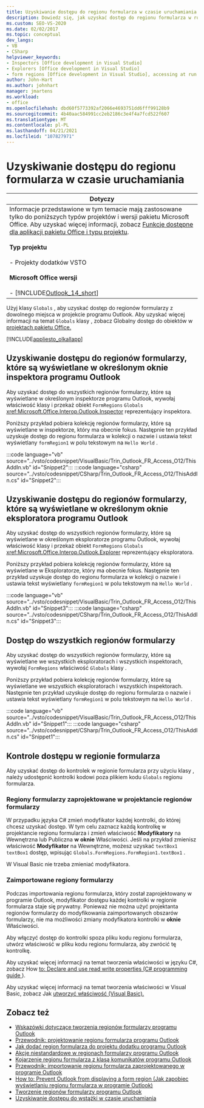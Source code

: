 ```yaml
---
title: Uzyskiwanie dostępu do regionu formularza w czasie uruchamiania
description: Dowiedz się, jak uzyskać dostęp do regionu formularza w różnych typach projektów i wersjach Microsoft Office w czasie uruchamiania.
ms.custom: SEO-VS-2020
ms.date: 02/02/2017
ms.topic: conceptual
dev_langs:
- VB
- CSharp
helpviewer_keywords:
- Inspectors [Office development in Visual Studio]
- Explorers [Office development in Visual Studio]
- form regions [Office development in Visual Studio], accessing at run time
author: John-Hart
ms.author: johnhart
manager: jmartens
ms.workload:
- office
ms.openlocfilehash: dbd60f5773392af2066e4693751dd6fff99128b9
ms.sourcegitcommit: 4b40aac584991cc2eb2186c3e4f4a7fcd522f607
ms.translationtype: MT
ms.contentlocale: pl-PL
ms.lasthandoff: 04/21/2021
ms.locfileid: "107827971"
---
```

# <a name="access-a-form-region-at-run-time"></a>Uzyskiwanie dostępu do regionu formularza w czasie uruchamiania

|Dotyczy|
|----------------|
|Informacje przedstawione w tym temacie mają zastosowane tylko do poniższych typów projektów i wersji pakietu Microsoft Office. Aby uzyskać więcej informacji, zobacz [Funkcje dostępne dla aplikacji pakietu Office i typu projektu](../vsto/features-available-by-office-application-and-project-type.md).<br /><br /> **Typ projektu**<br /><br /> - Projekty dodatków VSTO<br /><br /> **Microsoft Office wersji**<br /><br /> -   [!INCLUDE[Outlook_14_short](../vsto/includes/outlook-14-short-md.md)]|

 Użyj klasy `Globals` , aby uzyskać dostęp do regionów formularzy z dowolnego miejsca w projekcie programu Outlook. Aby uzyskać więcej informacji na temat `Globals` klasy , zobacz Globalny dostęp do obiektów w [projektach pakietu Office.](../vsto/global-access-to-objects-in-office-projects.md)

 [!INCLUDE[appliesto_olkallapp](../vsto/includes/appliesto-olkallapp-md.md)]

## <a name="access-form-regions-that-appear-in-a-specific-outlook-inspector-window"></a>Uzyskiwanie dostępu do regionów formularzy, które są wyświetlane w określonym oknie inspektora programu Outlook
 Aby uzyskać dostęp do wszystkich regionów formularzy, które są wyświetlane w określonym inspektorze programu Outlook, wywołaj właściwość klasy i przekaż obiekt `FormRegions` `Globals` <xref:Microsoft.Office.Interop.Outlook.Inspector> reprezentujący inspektora.

 Poniższy przykład pobiera kolekcję regionów formularzy, które są wyświetlane w inspektorze, który ma obecnie fokus. Następnie ten przykład uzyskuje dostęp do regionu formularza w kolekcji o nazwie i ustawia tekst wyświetlany `formRegion1` w polu tekstowym na `Hello World` .

 :::code language="vb" source="../vsto/codesnippet/VisualBasic/Trin_Outlook_FR_Access_O12/ThisAddIn.vb" id="Snippet2":::
 :::code language="csharp" source="../vsto/codesnippet/CSharp/Trin_Outlook_FR_Access_O12/ThisAddIn.cs" id="Snippet2":::

## <a name="access-form-regions-that-appear-in-a-specific-outlook-explorer-window"></a>Uzyskiwanie dostępu do regionów formularzy, które są wyświetlane w określonym oknie eksploratora programu Outlook
 Aby uzyskać dostęp do wszystkich regionów formularzy, które są wyświetlane w określonym eksploratorze programu Outlook, wywołaj właściwość klasy i przekaż obiekt `FormRegions` `Globals` <xref:Microsoft.Office.Interop.Outlook.Explorer> reprezentujący eksploratora.

 Poniższy przykład pobiera kolekcję regionów formularzy, które są wyświetlane w Eksploratorze, który ma obecnie fokus. Następnie ten przykład uzyskuje dostęp do regionu formularza w kolekcji o nazwie i ustawia tekst wyświetlany `formRegion1` w polu tekstowym na `Hello World` .

 :::code language="vb" source="../vsto/codesnippet/VisualBasic/Trin_Outlook_FR_Access_O12/ThisAddIn.vb" id="Snippet3":::
 :::code language="csharp" source="../vsto/codesnippet/CSharp/Trin_Outlook_FR_Access_O12/ThisAddIn.cs" id="Snippet3":::

## <a name="access-all-form-regions"></a>Dostęp do wszystkich regionów formularzy
 Aby uzyskać dostęp do wszystkich regionów formularzy, które są wyświetlane we wszystkich eksploratorach i wszystkich inspektorach, wywołaj `FormRegions` właściwość `Globals` klasy .

 Poniższy przykład pobiera kolekcję regionów formularzy, które są wyświetlane we wszystkich eksploratorach i wszystkich inspektorach. Następnie ten przykład uzyskuje dostęp do regionu formularza o nazwie i ustawia tekst wyświetlany `formRegion1` w polu tekstowym na `Hello World` .

 :::code language="vb" source="../vsto/codesnippet/VisualBasic/Trin_Outlook_FR_Access_O12/ThisAddIn.vb" id="Snippet1":::
 :::code language="csharp" source="../vsto/codesnippet/CSharp/Trin_Outlook_FR_Access_O12/ThisAddIn.cs" id="Snippet1":::

## <a name="access-controls-on-a-form-region"></a>Kontrole dostępu w regionie formularza
 Aby uzyskać dostęp do kontrolek w regionie formularza przy użyciu klasy , należy udostępnić kontrolki kodowi poza plikiem kodu `Globals` regionu formularza.

### <a name="form-regions-designed-in-the-form-region-designer"></a>Regiony formularzy zaprojektowane w projektancie regionów formularzy
 W przypadku języka C# zmień modyfikator każdej kontrolki, do której chcesz uzyskać dostęp. W tym celu zaznacz każdą kontrolkę w projektancie regionu  formularza i zmień właściwość **Modyfikatory** na Wewnętrzna lub Publiczna **w** **oknie** Właściwości. Jeśli na przykład zmienisz właściwość **Modyfikator** na Wewnętrzne, możesz uzyskać `textBox1`  `textBox1` dostęp, wpisując `Globals.FormRegions.FormRegion1.textBox1` .

 W Visual Basic nie trzeba zmieniać modyfikatora.

### <a name="imported-form-regions"></a>Zaimportowane regiony formularzy
 Podczas importowania regionu formularza, który został zaprojektowany w programie Outlook, modyfikator dostępu każdej kontrolki w regionie formularza staje się prywatny. Ponieważ nie można użyć projektanta regionów formularzy do modyfikowania zaimportowanych obszarów formularzy, nie ma możliwości zmiany modyfikatora kontrolki w **oknie** Właściwości.

 Aby włączyć dostęp do kontrolki spoza pliku kodu regionu formularza, utwórz właściwość w pliku kodu regionu formularza, aby zwrócić tę kontrolkę.

 Aby uzyskać więcej informacji na temat tworzenia właściwości w języku C#, zobacz How [to: Declare and use read write properties &#40;C&#35; programming guide ](/dotnet/csharp/programming-guide/classes-and-structs/how-to-declare-and-use-read-write-properties)&#41;.

 Aby uzyskać więcej informacji na temat tworzenia właściwości w Visual Basic, zobacz Jak [utworzyć właściwość (Visual Basic).](/dotnet/visual-basic/programming-guide/language-features/procedures/how-to-create-a-property)

## <a name="see-also"></a>Zobacz też
- [Wskazówki dotyczące tworzenia regionów formularzy programu Outlook](../vsto/guidelines-for-creating-outlook-form-regions.md)
- [Przewodnik: projektowanie regionu formularza programu Outlook](../vsto/walkthrough-designing-an-outlook-form-region.md)
- [Jak dodać region formularza do projektu dodatku programu Outlook](../vsto/how-to-add-a-form-region-to-an-outlook-add-in-project.md)
- [Akcje niestandardowe w regionach formularzy programu Outlook](../vsto/custom-actions-in-outlook-form-regions.md)
- [Kojarzenie regionu formularza z klasą komunikatów programu Outlook](../vsto/associating-a-form-region-with-an-outlook-message-class.md)
- [Przewodnik: importowanie regionu formularza zaprojektowanego w programie Outlook](../vsto/walkthrough-importing-a-form-region-that-is-designed-in-outlook.md)
- [How to: Prevent Outlook from displaying a form region (Jak zapobiec wyświetlaniu regionu formularza w programie Outlook)](../vsto/how-to-prevent-outlook-from-displaying-a-form-region.md)
- [Tworzenie regionów formularzy programu Outlook](../vsto/creating-outlook-form-regions.md)
- [Uzyskiwanie dostępu do wstążki w czasie uruchamiania](../vsto/accessing-the-ribbon-at-run-time.md)
